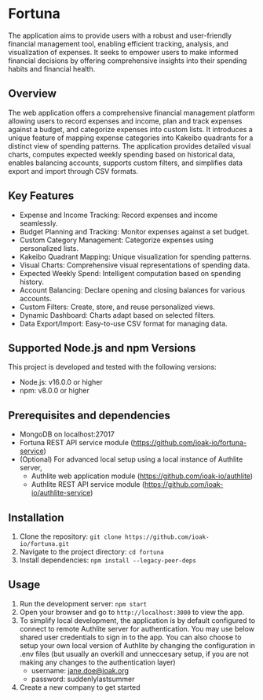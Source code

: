 # Fortuna

The application aims to provide users with a robust and user-friendly financial management tool, enabling efficient tracking, analysis, and visualization of expenses. It seeks to empower users to make informed financial decisions by offering comprehensive insights into their spending habits and financial health.

## Overview

The web application offers a comprehensive financial management platform allowing users to record expenses and income, plan and track expenses against a budget, and categorize expenses into custom lists. It introduces a unique feature of mapping expense categories into Kakeibo quadrants for a distinct view of spending patterns. The application provides detailed visual charts, computes expected weekly spending based on historical data, enables balancing accounts, supports custom filters, and simplifies data export and import through CSV formats.

## Key Features
- Expense and Income Tracking: Record expenses and income seamlessly.
- Budget Planning and Tracking: Monitor expenses against a set budget.
- Custom Category Management: Categorize expenses using personalized lists.
- Kakeibo Quadrant Mapping: Unique visualization for spending patterns.
- Visual Charts: Comprehensive visual representations of spending data.
- Expected Weekly Spend: Intelligent computation based on spending history.
- Account Balancing: Declare opening and closing balances for various accounts.
- Custom Filters: Create, store, and reuse personalized views.
- Dynamic Dashboard: Charts adapt based on selected filters.
- Data Export/Import: Easy-to-use CSV format for managing data.

## Supported Node.js and npm Versions

This project is developed and tested with the following versions:

- Node.js: v16.0.0 or higher
- npm: v8.0.0 or higher

## Prerequisites and dependencies
- MongoDB on localhost:27017
- Fortuna REST API service module (https://github.com/ioak-io/fortuna-service)
- (Optional) For advanced local setup using a local instance of Authlite server,
    - Authlite web application module (https://github.com/ioak-io/authlite)
    - Authlite REST API service module (https://github.com/ioak-io/authlite-service)


## Installation

1. Clone the repository: `git clone https://github.com/ioak-io/fortuna.git`
2. Navigate to the project directory: `cd fortuna`
3. Install dependencies: `npm install --legacy-peer-deps`

## Usage

1. Run the development server: `npm start`
2. Open your browser and go to `http://localhost:3000` to view the app.
3. To simplify local development, the application is by default configured to connect to remote Authlite server for authentication. You may use below shared user credentials to sign in to the app. You can also choose to setup your own local version of Authlite by changing the configuration in .env files (but usually an overkill and unneccesary setup, if you are not making any changes to the authentication layer)
    - username: jane.doe@ioak.org
    - password: suddenlylastsummer
4. Create a new company to get started
